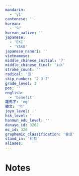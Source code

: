 ```yaml
---
mandarin:
  - 'yì'
cantonese: ''
korean:
  - '익'
korean_native: ''
japanese:
  - 'EKI'
  - 'YAKU'
japanese_nanori: ''
vietnamese:
middle_chinese_initial: 'ʔ'
middle_chinese_final: 'iᴇk'
stroke_count: ''
radical: '皿'
skip_number: '2-3-7'
grade_level: 3
pos: ''
english:
  - 'benefit'
羅馬字: 'eg'
韓文: '억'
joyo_level: ''
hsk_level: ''
hanmun_edu_level: ''
danayo_id: 3202
mc_id: 326
graphemic_classification: '會意'
stand_in: '利益'
aliases:
---
```


# Notes
